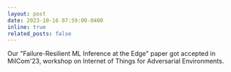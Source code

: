 ```yaml
---
layout: post
date: 2023-10-16 07:59:00-0400
inline: true
related_posts: false
---
```


Our "Failure-Resilient ML Inference at the Edge" paper got accepted in MilCom'23, workshop on Internet of Things for Adversarial Environments.